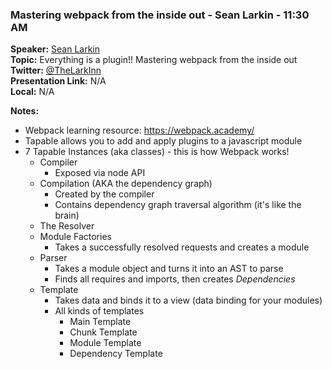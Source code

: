 ### Mastering webpack from the inside out - Sean Larkin - 11:30 AM
**Speaker:** [Sean Larkin](https://github.com/TheLarkInn) <br>
**Topic:** Everything is a plugin!! Mastering webpack from the inside out <br>
**Twitter:** [@TheLarkInn](http://twitter.com/TheLarkInn) <br>
**Presentation Link:** N/A <br>
**Local:** N/A <br>

**Notes:**
- Webpack learning resource: https://webpack.academy/
- Tapable allows you to add and apply plugins to a javascript module
- 7 Tapable Instances (aka classes) - this is how Webpack works!
    + Compiler
        * Exposed via node API
    + Compilation (AKA the dependency graph)
        * Created by the compiler
        * Contains dependency graph traversal algorithm (it's like the brain)
    + The Resolver
    + Module Factories
        * Takes a successfully resolved requests and creates a module
    + Parser
        * Takes a module object and turns it into an AST to parse
        * Finds all requires and imports, then creates *Dependencies*
    + Template
        * Takes data and binds it to a view (data binding for your modules)
        * All kinds of templates
            - Main Template
            - Chunk Template
            - Module Template
            - Dependency Template

